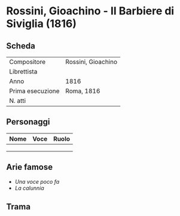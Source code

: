 # Rossini, Gioachino - Il Barbiere di Siviglia (1816)

## Scheda

| | |
| :- | :- |
| Compositore | Rossini, Gioachino |
| Librettista | |
| Anno | 1816 |
| Prima esecuzione | Roma, 1816 |
| N. atti | |

## Personaggi

| Nome | Voce | Ruolo |
| - | - | - |
| | | |
| | | |
| | | |

## Arie famose

- _Una voce poco fa_
- _La calunnia_

## Trama